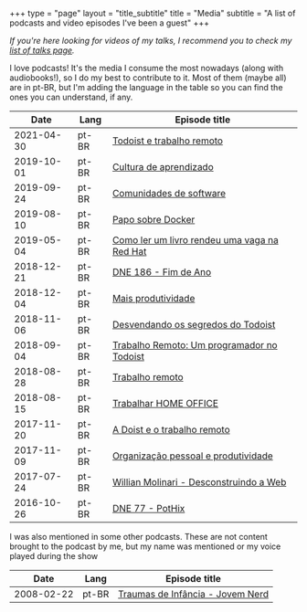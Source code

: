 +++
type = "page"
layout = "title_subtitle"
title = "Media"
subtitle = "A list of podcasts and video episodes I've been a guest"
+++

_If you're here looking for videos of my talks, I recommend you to check my [list of talks page](/talks)._

I love podcasts! It's the media I consume the most nowadays (along with audiobooks!), so I do my best to contribute to it. Most of them (maybe all) are in pt-BR, but I'm adding the language in the table so you can find the ones you can understand, if any.


Date       | Lang  | Episode title
---------- | ----- | -------------
2021-04-30 | pt-BR | [Todoist e trabalho remoto](https://fechatagpodcast.com.br/)
2019-10-01 | pt-BR | [Cultura de aprendizado](https://hipsters.tech/cultura-de-aprendizado-hipsters-168/)
2019-09-24 | pt-BR | [Comunidades de software](https://youtu.be/VI9Yk-XqZ_g)
2019-08-10 | pt-BR | [Papo sobre Docker](https://www.youtube.com/watch?v=_FjRDFbbKqE)
2019-05-04 | pt-BR | [Como ler um livro rendeu uma vaga na Red Hat](https://www.youtube.com/watch?v=Q80PoxkiHuo)
2018-12-21 | pt-BR | [DNE 186 - Fim de Ano](https://devnaestrada.com.br/2018/12/21/fim-de-ano.html)
2018-12-04 | pt-BR | [Mais produtividade](https://hipsters.tech/mais-produtividade-hipsters-125/)
2018-11-06 | pt-BR | [Desvendando os segredos do Todoist](https://producast.com.br/desvendando-os-segredos-do-todoist-producast-s02e36/)
2018-09-04 | pt-BR | [Trabalho Remoto: Um programador no Todoist](https://producast.com.br/trabalho-remoto-no-todoist/)
2018-08-28 | pt-BR | [Trabalho remoto](https://hipsters.tech/trabalho-remoto-hipsters-111/)
2018-08-15 | pt-BR | [Trabalhar HOME OFFICE](https://www.youtube.com/watch?v=Aeyu2geYlaI)
2017-11-20 | pt-BR | [A Doist e o trabalho remoto](https://www.youtube.com/watch?v=dCXu-kJE_H4)
2017-11-09 | pt-BR | [Organização pessoal e produtividade](https://opensanca.github.io/podcast/podcast/2017/10/09/organizacao-pessoal-e-produtividade.html)
2017-07-24 | pt-BR | [Willian Molinari - Desconstruindo a Web](https://castalio.info/episodio-110-willian-molinari-desconstruindo-a-web.html)
2016-10-26 | pt-BR | [DNE 77 - PotHix](https://devnaestrada.com.br/2016/10/28/pothix.html)


I was also mentioned in some other podcasts. These are not content brought to
the podcast by me, but my name was mentioned or my voice played during the show


Date       | Lang  | Episode title
---------- | ----- | -------------
2008-02-22 | pt-BR | [Traumas de Infância - Jovem Nerd](https://jovemnerd.com.br/nerdcast/nerdcast-101-traumas-de-infancia/)
